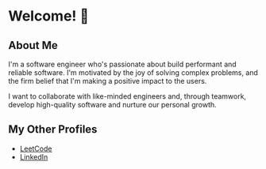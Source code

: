 # Welcome! 👋

## About Me
I'm a software engineer who's passionate about build performant and reliable software. I'm motivated by the joy of solving complex problems, and the firm belief that I'm making a positive impact to the users.

I want to collaborate with like-minded engineers and, through teamwork, develop high-quality software and nurture our personal growth.

## My Other Profiles
- [LeetCode](https://leetcode.com/popbee/)
- [LinkedIn](https://www.linkedin.com/in/thanosades/)
